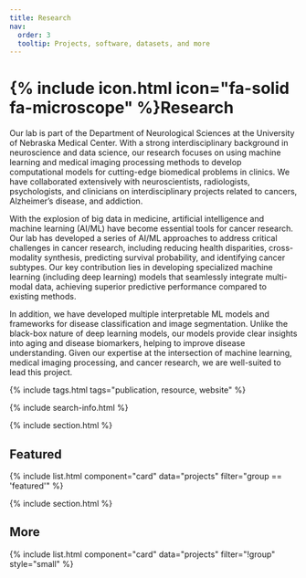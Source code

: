 ```yaml
---
title: Research
nav:
  order: 3
  tooltip: Projects, software, datasets, and more
---
```


# {% include icon.html icon="fa-solid fa-microscope" %}Research

Our lab is part of the Department of Neurological Sciences at the University of Nebraska Medical Center. With a strong interdisciplinary background in neuroscience and data science, our research focuses on using machine learning and medical imaging processing methods to develop computational models for cutting-edge biomedical problems in clinics. We have collaborated extensively with neuroscientists, radiologists, psychologists, and clinicians on interdisciplinary projects related to cancers, Alzheimer’s disease, and addiction.

With the explosion of big data in medicine, artificial intelligence and machine learning (AI/ML) have become essential tools for cancer research. Our lab has developed a series of AI/ML approaches to address critical challenges in cancer research, including reducing health disparities, cross-modality synthesis, predicting survival probability, and identifying cancer subtypes. Our key contribution lies in developing specialized machine learning (including deep learning) models that seamlessly integrate multi-modal data, achieving superior predictive performance compared to existing methods.

In addition, we have developed multiple interpretable ML models and frameworks for disease classification and image segmentation. Unlike the black-box nature of deep learning models, our models provide clear insights into aging and disease biomarkers, helping to improve disease understanding. Given our expertise at the intersection of machine learning, medical imaging processing, and cancer research, we are well-suited to lead this project.

{% include tags.html tags="publication, resource, website" %}

{% include search-info.html %}

{% include section.html %}

## Featured

{% include list.html component="card" data="projects" filter="group == 'featured'" %}

{% include section.html %}

## More

{% include list.html component="card" data="projects" filter="!group" style="small" %}
